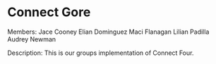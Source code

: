 # Connect Gore

Members:
Jace Cooney
Elian Dominguez
Maci Flanagan
Lilian Padilla
Audrey Newman

Description:
This is our groups implementation of Connect Four.